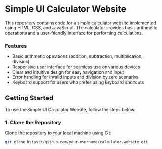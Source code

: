 # Simple UI Calculator Website

This repository contains code for a simple calculator website implemented using HTML, CSS, and JavaScript. The calculator provides basic arithmetic operations and a user-friendly interface for performing calculations.

### Features

- Basic arithmetic operations (addition, subtraction, multiplication, division)
- Responsive user interface for seamless use on various devices
- Clear and intuitive design for easy navigation and input
- Error handling for invalid inputs and division by zero scenarios
- Keyboard support for users who prefer using keyboard shortcuts

## Getting Started

To use the Simple UI Calculator Website, follow the steps below:

### 1. Clone the Repository

Clone the repository to your local machine using Git:

```bash
git clone https://github.com/your-username/calculator-website.git
